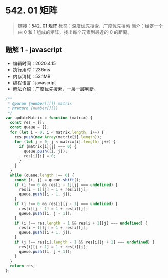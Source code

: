 # 542. 01 矩阵

> 链接：[542. 01 矩阵](https://leetcode-cn.com/problems/01-matrix/)
> 标签：深度优先搜索、广度优先搜索
> 简介：给定一个由 0 和 1 组成的矩阵，找出每个元素到最近的 0 的距离。

## 题解 1 - javascript

- 编辑时间：2020.4.15
- 执行用时：236ms
- 内存消耗：53.1MB
- 编程语言：javascript
- 解法介绍：广度优先搜索，一层一层判断。

```javascript
/**
 * @param {number[][]} matrix
 * @return {number[][]}
 */
var updateMatrix = function (matrix) {
  const res = [];
  const queue = [];
  for (let i = 0; i < matrix.length; i++) {
    res.push(new Array(matrix[i].length));
    for (let j = 0; j < matrix[i].length; j++) {
      if (matrix[i][j] === 0) {
        queue.push([i, j]);
        res[i][j] = 0;
      }
    }
  }
  while (queue.length !== 0) {
    const [i, j] = queue.shift();
    if (i !== 0 && res[i - 1][j] === undefined) {
      res[i - 1][j] = 1 + res[i][j];
      queue.push([i - 1, j]);
    }
    if (j !== 0 && res[i][j - 1] === undefined) {
      res[i][j - 1] = 1 + res[i][j];
      queue.push([i, j - 1]);
    }
    if (i !== res.length - 1 && res[i + 1][j] === undefined) {
      res[i + 1][j] = 1 + res[i][j];
      queue.push([i + 1, j]);
    }
    if (j !== res[i].length - 1 && res[i][j + 1] === undefined) {
      res[i][j + 1] = 1 + res[i][j];
      queue.push([i, j + 1]);
    }
  }
  return res;
};
```
